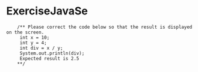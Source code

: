 # ExerciseJavaSe
        /** Please correct the code below so that the result is displayed on the screen.
         int x = 10;
         int y = 4;
         int div = x / y;
         System.out.println(div);
         Expected result is 2.5
        **/
